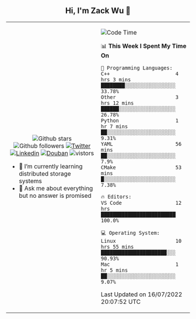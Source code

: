<h2 align="center"> Hi, I'm Zack Wu 👋 </h2>

<table>
    <tr>
        <td valign="center" width="50%">
            <p align="center">
              <img src="https://img.shields.io/github/stars/izackwu?style=social" alt="Github stars" />
              <img src="https://img.shields.io/github/followers/izackwu?style=social" alt="Github followers" />
              <a href="https://twitter.com/_zackwu"><img src="https://img.shields.io/badge/@__zackwu-1DA1F2?style=flat&logo=Twitter&logoColor=white" alt="Twitter"/></a>
              <a href="https://www.linkedin.com/in/izackwu/?locale=en_US"><img src="https://img.shields.io/badge/@izackwu-0073b1?style=flat&logo=LinkedIn&logoColor=white" alt="Linkedin" /></a>
              <a href="https://www.douban.com/people/keith1"><img src="https://img.shields.io/badge/@keith1-007722?style=flat&logo=Douban&logoColor=white" alt="Douban" /></a>
              <img src="https://visitor-badge.glitch.me/badge?page_id=keithnull" alt="vistors" />
            </p>
            <ul>
                <li>🌱 I’m currently learning distributed storage systems</li>
                <li>💬 Ask me about everything but no answer is promised</li>
            </ul>
        </td>
       <td valign="top" width="50%">
    
<!--START_SECTION:waka-->
![Code Time](http://img.shields.io/badge/Code%20Time-0%20secs-blue)

📊 **This Week I Spent My Time On** 

```text
💬 Programming Languages: 
C++                      4 hrs 3 mins        ████████░░░░░░░░░░░░░░░░░   33.78% 
Other                    3 hrs 12 mins       ██████░░░░░░░░░░░░░░░░░░░   26.78% 
Python                   1 hr 7 mins         ██░░░░░░░░░░░░░░░░░░░░░░░   9.31% 
YAML                     56 mins             ██░░░░░░░░░░░░░░░░░░░░░░░   7.9% 
CMake                    53 mins             █░░░░░░░░░░░░░░░░░░░░░░░░   7.38%

🔥 Editors: 
VS Code                  12 hrs              █████████████████████████   100.0%

💻 Operating System: 
Linux                    10 hrs 55 mins      ██████████████████████░░░   90.93% 
Mac                      1 hr 5 mins         ██░░░░░░░░░░░░░░░░░░░░░░░   9.07%

```


 Last Updated on 16/07/2022 20:07:52 UTC
<!--END_SECTION:waka-->
</td></tr>
</table>


